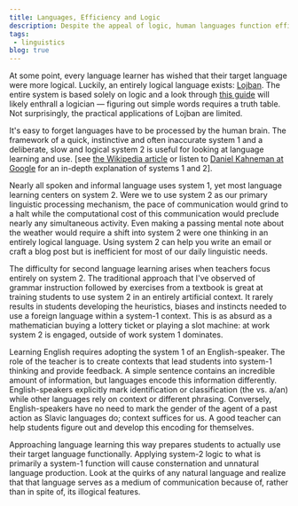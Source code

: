 ```yaml
---
title: Languages, Efficiency and Logic
description: Despite the appeal of logic, human languages function efficiently because they aren't logical  
tags:
 - linguistics
blog: true
---
```


At some point, every language learner has wished that their target language were more logical. Luckily, an entirely logical language exists: [Lojban][0]. The entire system is based solely on logic and a look through [this guide][1] will likely enthrall a logician — figuring out simple words requires a truth table. Not surprisingly, the practical applications of Lojban are limited.

It's easy to forget languages have to be processed by the human brain. The framework of a quick, instinctive and often inaccurate system 1 and a deliberate, slow and logical system 2 is useful for looking at language learning and use. [see [the Wikipedia article][2] or listen to [Daniel Kahneman at Google][3] for an in-depth explanation of systems 1 and 2].

Nearly all spoken and informal language uses system 1, yet most language learning centers on system 2. Were we to use system 2 as our primary linguistic processing mechanism, the pace of communication would grind to a halt while the computational cost of this communication would preclude nearly any simultaneous activity. Even making a passing mental note about the weather would require a shift into system 2 were one thinking in an entirely logical language. Using system 2 can help you write an email or craft a blog post but is inefficient for most of our daily linguistic needs.

The difficulty for second language learning arises when teachers focus entirely on system 2. The traditional approach that I've observed of grammar instruction followed by exercises from a textbook is great at training students to use system 2 in an entirely artificial context. It rarely results in students developing the heuristics, biases and instincts needed to use a foreign language within a system-1 context. This is as absurd as a mathematician buying a lottery ticket or playing a slot machine: at work system 2 is engaged, outside of work system 1 dominates.

Learning English requires adopting the system 1 of an English-speaker. The role of the teacher is to create contexts that lead students into system-1 thinking and provide feedback. A simple sentence contains an incredible amount of information, but languages encode this information differently. English-speakers explicitly mark identification or classification (the vs. a/an) while other languages rely on context or different phrasing. Conversely, English-speakers have no need to mark the gender of the agent of a past action as Slavic languages do; context suffices for us. A good teacher can help students figure out and develop this encoding for themselves.

Approaching language learning this way prepares students to actually use their target language functionally. Applying system-2 logic to what is primarily a system-1 function will cause consternation and unnatural language production. Look at the quirks of any natural language and realize that that language serves as a medium of communication because of, rather than in spite of, its illogical features.  

[0]: https://en.wikipedia.org/wiki/Lojban
[1]: https://mw.lojban.org/papri/How_to_say_it_in_Lojban
[2]: https://en.wikipedia.org/wiki/Dual_process_theory#Dual-process_accounts_of_reasoning
[3]: https://www.youtube.com/watch?v=CjVQJdIrDJ0
